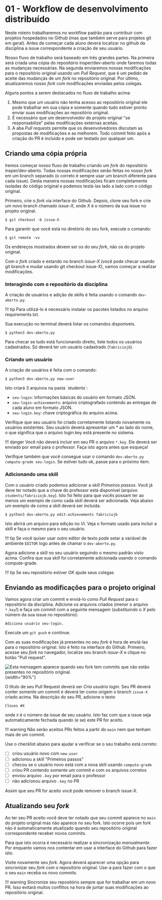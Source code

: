 # 01 - Workflow de desenvolvimento distribuído


Neste roteiro trabalharemos no workflow padrão para contribuir com
projetos hospedados no Github (mas que também serve para projetos git em
geral). Antes de começar cada aluno deverá localizar no github da
disciplina a issue correspondente a criação de seu usuário.

Nosso fluxo de trabalho será baseado em três grandes partes. Na primeira
será criada uma cópia do repositório insper/dev-aberto onde faremos
todas as mudanças necessárias. Na segunda enviaremos nossas modificações
para o repositório original usando um *Pull Request*, que é um pedido de
aceite das mudançás de um *fork* no repositório original. Por último,
atualizaremos nosso *fork* com modificações enviadas pelos colegas.

Alguns pontos a serem destacados no fluxo de trabalho acima:

1.  Mesmo que um usuário não tenha acesso ao repositório original ele
    pode trabalhar em sua cópia e somente quando tudo estiver pronto
    enviar suas modificações ao repositório original.
2.  É necessário que um desenvolvedor do projeto original "se
    responsabilize" pelas modificações externas aceitas.
3.  A aba *Pull requests* permite que os desenvolvedores discutam as
    propostas de modificações e as melhorem. Todo commit feito após a
    criação do PR é incluido e pode ser testado por qualquer um.

## Criando uma cópia própria

Iremos começar nosso fluxo de trabalho criando um *fork* do repositório
insper/dev-aberto. Todas nossas modificações serão feitas no nosso
*fork* em um branch separado (o correto é sempre usar um branch
diferente para cada issue). Desta maneira nossas modificações ficam
completamente isoladas do código original e podemos testá-las lado a
lado com o código original.

Primeiro, crie o *fork* via interface do Github. Depois, clone seu fork
e crie um novo branch chamado *issue-X*, onde *X* é o número da sua
issue no projeto original.

    $ git checkout -b issue-X

Para garantir que você está no diretório do seu fork, execute o comando:

    $ git remote -vv

Os endereços mostrados devem ser os do seu *fork*, não os do projeto
original.

Com o *fork* criado e estando no branch *issue-X* (você pode checar
usando git branch e mudar usando git checkout issue-X), vamos começar a
realizar modificações.

### Interagindo com o repositório da disciplina

A criação de usuários e adição de skills é feita usando o comando
`dev-aberto.py`. 

!!! tip
    Para utilizá-lo é necessário instalar os pacotes listados
no arquivo requirements.txt. 

Sua execução no terminal deverá listar os
comandos disponíveis.

    $ python3 dev-aberto.py

Para checar se tudo está funcionando direito, liste todos os usuários
cadastrados. Só deverá ter um usuário cadastrado (`fabriciojb`).

### Criando um usuário

A criação de usuários é feita com o comando:

    $ python3 dev-aberto.py new-user

Isto criará 3 arquivos na pasta \`students\`:

-   `seu-login`: informações básicas do usuário em formato JSON.
-   `seu-login-achievements`: arquivo criptografado contendo as entregas de
    cada aluno em formato JSON.
-   `seu-login.key`: chave criptográfica do arquivo acima.

Verifique que seu usuário foi criado corretamente listando novamente os
usuários existentes. Seu usuário deverá apresentar um \* ao lado do
nome, o que significa que o arquivo login.key está presente no sistema.

!!! danger
    Você não deverá incluir em seu PR o arquivo `*.key`. Ele deverá ser
    enviado por email para o professor. Faça isto agora antes que esqueça!

Verifique também que você consegue usar o comando `dev-aberto.py compute-grade seu-login`. Se
estiver tudo ok, passe para o próximo item.

### Adicionando uma skill

Com o usuário criado podemos adicionar a skill *Primeiros passos*. Você
já deve ter notado que a chave do professor está disponível (arquivo
`students/fabriciojb.key`). Isto foi feito para que vocês possam ter ao
menos um exemplo de como cada skill deverá ser adicionada. Veja abaixo
um exemplo de como a skill deverá ser incluida:

    $ python3 dev-aberto.py edit-achievements fabriciojb

Isto abrirá um arquivo para edição no *Vi*. Veja o formato usado para
incluir a skill e faça o mesmo para o seu usuário.

!!! tip
    Se você quiser usar outro editor de texto pode setar a variável de
    ambiente `EDITOR` logo antes de chamar o `dev-aberto.py`.


Agora adicione a skill no seu usuário seguindo o mesmo padrão visto acima. Confira que sua skill foi corretamente adicionada usando o comando
compute-grade.

!!! tip
    Se seu repositório estiver *OK* ajude seus colegas

## Enviando as modificações para o projeto original

Vamos agora criar um commit e enviá-lo como *Pull Request* para o
repositório da disciplina. Adicione os arquivos criados (menor o arquivo
`*.key`!) e faça um commit com a seguinte mensagem (substituindo o *X*
pelo número da sua issue no repositório):

    Adiciona usuário seu-login.

Execute um `git push` e continue.

Com as suas modificações já presentes no seu *fork* é hora de enviá-las
para o repositório original. Isto é feito na interface do Github.
Primeiro, acesse seu *fork* no navegador, localize seu branch *issue-X*
e clique no botão "Pull request".

![Esta mensagem aparece quando seu *fork* tem commits que não estão
presentes no repositório original.](PR-github.png){width="90%"}

O título de seu Pull Request deverá ser *Cria usuário login*. Seu PR
deverá conter somente um commit e deverá ter como origem o branch
`issue-X` criado acima. Na descrição do seu PR, adicione o texto

    Closes #X

onde `X` é o número da issue de seu usuário. Isto faz com que a issue seja automaticamente fechada quando (e se) este PR for aceito. 


!!! warning
    Não serão aceitos PRs feitos a partir do `main` nem que tenham mais de um commit.

Use o checklist abaixo para ajudar a verificar se o seu trabalho está correto:

 - [ ] criou usuário novo com `new-user`
 - [ ] adicionou a skill "Primeiros passos"
 - [ ] checou se o usuário novo está com a nova skill usando `compute-grade`
 - [ ] criou PR contendo somente um commit e com os arquivos corretos
 - [ ] enviou arquivo `.key` por email para o professor
 - [ ] não adicionou arquivo `.key` no PR

Assim que seu PR for aceito você pode remover o branch issue-X.

## Atualizando seu *fork*

Ao ter seu PR aceito você deve ter notado que seu commit aparece no
`main` do projeto original mas não aparece no seu fork. Isto ocorre
pois um fork não é automaticamente atualizado quando seu repositório
original correspondente receber novos commits. 

Para que isto ocorra é necessário realizar a sincronização *manualmente*. Por enquanto vamos nos contentar em usar a interface do Github para fazer isto. 

Visite novamente seu *fork*. Agora deverá aparecer uma opção para sincronizar seu *fork* com o repositório original. Use-a para fazer com o que o seu `main` receba os novo commits. 

!!! warning
    Sincronize seu repositório sempre que for trabalhar em um novo PR. Isso evitará muitos conflitos na hora de juntar suas modificações ao repositório original.
